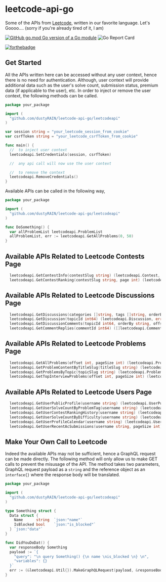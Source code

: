 # leetcode-api-go
Some of the APIs from [Leetcode](https://leetcode.com), written in our favorite language. Let's Goooo.... (sorry if you're already tired of it, I am)

[![GitHub go.mod Go version of a Go module](https://img.shields.io/github/go-mod/go-version/dustyRAIN/leetcode-api-go.svg)](https://github.com/gomods/athens) ![Go Report Card](https://goreportcard.com/badge/github.com/dustyRAIN/leetcode-api-go)   

[![forthebadge](https://forthebadge.com/images/badges/works-on-my-machine.svg)](https://forthebadge.com)  


## Get Started
All the APIs written here can be accessed without any user context, hence there is no need for authentication. 
Although, user context will provide additional data such as the user's solve count, submission status, premium data (if applicable to the user), etc. 
In order to inject or remove the user context, the following methods can be called.

```go
package your_package

import (
  "github.com/dustyRAIN/leetcode-api-go/leetcodeapi"
)

var session string = "your_leetcode_session_from_cookie"
var csrfToken string = "your_leetcode_csrfToken_from_cookie"

func main() {
  //  to inject user context
  leetcodeapi.SetCredentials(session, csrfToken)

  //  any api call will now use the user context

  //  to remove the context
  leetcodeapi.RemoveCredentials()
}
```

Available APIs can be called in the following way,

```go
package your_package

import (
  "github.com/dustyRAIN/leetcode-api-go/leetcodeapi"
)

func DoSomething() {
  var allProblemList leetcodeapi.ProblemList
  allProblemList, err := leetcodeapi.GetAllProblems(0, 50)
}
```

## Available APIs Related to Leetcode Contests Page

```go
  leetcodeapi.GetContestInfo(contestSlug string) (leetcodeapi.Contest, error)
  leetcodeapi.GetContestRanking(contestSlug string, page int) (leetcodeapi.ContestRanking, error)
```

## Available APIs Related to Leetcode Discussions Page

```go
  leetcodeapi.GetDiscussions(categories []string, tags []string, orderBy string, searchQuery string, offset int) (leetcodeapi.DiscussionList, error)
  leetcodeapi.GetDiscussion(topicId int64) (leetcodeapi.Discussion, error)
  leetcodeapi.GetDiscussionComments(topicId int64, orderBy string, offset int, pageSize int) ([]leetcodeapi.Comment, error)
  leetcodeapi.GetCommentReplies(commentId int64) ([]leetcodeapi.Comment, error)
```

## Available APIs Related to Leetcode Problems Page

```go
  leetcodeapi.GetAllProblems(offset int, pageSize int) (leetcodeapi.ProblemList, error)
  leetcodeapi.GetProblemContentByTitleSlug(titleSlug string) (leetcodeapi.ProblemContent, error)
  leetcodeapi.GetProblemsByTopic(topicSlug string) (leetcodeapi.ProblemsByTopic, error)
  leetcodeapi.GetTopInterviewProblems(offset int, pageSize int) (leetcodeapi.ProblemList, error)
```

## Available APIs Related to Leetcode Users Page

```go
  leetcodeapi.GetUserPublicProfile(username string) (leetcodeapi.UserPublicProfile, error)
  leetcodeapi.GetUserSolveCountByProblemTag(username string) (leetcodeapi.TagProblemCounts, error)
  leetcodeapi.GetUserContestRankingHistory(username string) (leetcodeapi.UserContestRankingDetails, error)
  leetcodeapi.GetUserSolveCountByDifficulty(username string) (leetcodeapi.UserSolveCountByDifficultyDetails, error)
  leetcodeapi.GetUserProfileCalendar(username string) (leetcodeapi.UserCalendar, error)
  leetcodeapi.GetUserRecentAcSubmissions(username string, pageSize int) ([]leetcodeapi.AcSubmission, error)
```

## Make Your Own Call to Leetcode

Indeed the available APIs may not be sufficient, hence a GraphQL request can be made directly. The following method will only allow us to make GET calls
to prevent the misusage of the API. The method takes two parameters, GraphQL request payload as a `string` and the reference object as an `interface{}`
where the response body will be translated.

```go
package your_package

import (
  "github.com/dustyRAIN/leetcode-api-go/leetcodeapi"
)

type Something struct {
  Data struct {
    Name      string  `json:"name"`
    IsBlocked bool    `json:"is_blocked"`
  } `json:"data"`
}

func DidYouDoDat() {
  var responseBody Something
  payload := `{
    "query": "\n query Something() {\n name \nis_blocked \n} \n",
    "variables": {}
  }`
  err := (&leetcodeapi.Util{}).MakeGraphQLRequest(payload, &responseBody)
}
```
